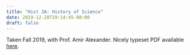 ```yaml
---
title: "Hist 3A: History of Science"
date: 2019-12-28T19:14:45-08:00
draft: false
---
```


Taken Fall 2019, with Prof. Amir Alexander. 
Nicely typeset PDF available [here](/notes/hist-3a.pdf). 
